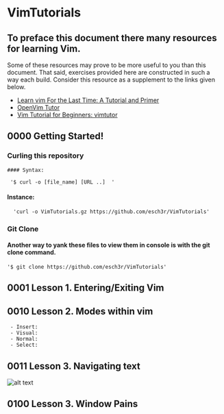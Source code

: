 # VimTutorials 


## To preface this document there many resources for learning Vim.
   Some of these resources may prove to be more useful to you than 
   this document. That said, exercises provided here are constructed 
   in such a way each build. Consider this resource as a supplement 
   to the links given below. 

  - [Learn vim For the Last Time: A Tutorial and Primer](https://danielmiessler.com/study/vim/)
  - [OpenVim Tutor](https://www.openvim.com)
  - [Vim Tutorial for Beginners: vimtutor](https://www.systutorials.com/vim-tutorial-beginners-vimtutor/)

## 0000 Getting Started! 
  ### Curling this repository 
    #### Syntax:
     
     '$ curl -o [file_name] [URL ..]  '
   #### Instance: 
      'curl -o VimTutorials.gz https://github.com/esch3r/VimTutorials'

  ### Git Clone  
   ####  Another way to yank these files to view them in console is with the git clone command. 
    '$ git clone https://github.com/esch3r/VimTutorials'
    


## 0001 Lesson 1.  Entering/Exiting Vim  
      

## 0010 Lesson 2. Modes within vim 
     - Insert:        
     - Visual:  
     - Normal:
     - Select: 

## 0011 Lesson 3. Navigating text 


![alt text](image.jpg)


## 0100 Lesson 3. Window Pains

 
